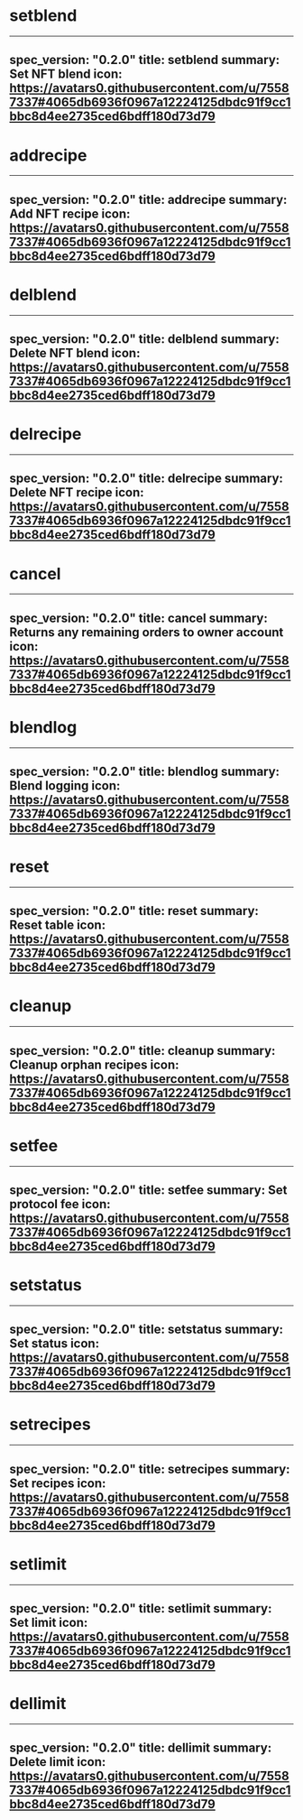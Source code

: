 <h1 class="contract">setblend</h1>

---
spec_version: "0.2.0"
title: setblend
summary: Set NFT blend
icon: https://avatars0.githubusercontent.com/u/75587337#4065db6936f0967a12224125dbdc91f9cc1bbc8d4ee2735ced6bdff180d73d79
---

<h1 class="contract">addrecipe</h1>

---
spec_version: "0.2.0"
title: addrecipe
summary: Add NFT recipe
icon: https://avatars0.githubusercontent.com/u/75587337#4065db6936f0967a12224125dbdc91f9cc1bbc8d4ee2735ced6bdff180d73d79
---

<h1 class="contract">delblend</h1>

---
spec_version: "0.2.0"
title: delblend
summary: Delete NFT blend
icon: https://avatars0.githubusercontent.com/u/75587337#4065db6936f0967a12224125dbdc91f9cc1bbc8d4ee2735ced6bdff180d73d79
---

<h1 class="contract">delrecipe</h1>

---
spec_version: "0.2.0"
title: delrecipe
summary: Delete NFT recipe
icon: https://avatars0.githubusercontent.com/u/75587337#4065db6936f0967a12224125dbdc91f9cc1bbc8d4ee2735ced6bdff180d73d79
---

<h1 class="contract">cancel</h1>

---
spec_version: "0.2.0"
title: cancel
summary: Returns any remaining orders to owner account
icon: https://avatars0.githubusercontent.com/u/75587337#4065db6936f0967a12224125dbdc91f9cc1bbc8d4ee2735ced6bdff180d73d79
---

<h1 class="contract">blendlog</h1>

---
spec_version: "0.2.0"
title: blendlog
summary: Blend logging
icon: https://avatars0.githubusercontent.com/u/75587337#4065db6936f0967a12224125dbdc91f9cc1bbc8d4ee2735ced6bdff180d73d79
---

<h1 class="contract">reset</h1>

---
spec_version: "0.2.0"
title: reset
summary: Reset table
icon: https://avatars0.githubusercontent.com/u/75587337#4065db6936f0967a12224125dbdc91f9cc1bbc8d4ee2735ced6bdff180d73d79
---

<h1 class="contract">cleanup</h1>

---
spec_version: "0.2.0"
title: cleanup
summary: Cleanup orphan recipes
icon: https://avatars0.githubusercontent.com/u/75587337#4065db6936f0967a12224125dbdc91f9cc1bbc8d4ee2735ced6bdff180d73d79
---

<h1 class="contract">setfee</h1>

---
spec_version: "0.2.0"
title: setfee
summary: Set protocol fee
icon: https://avatars0.githubusercontent.com/u/75587337#4065db6936f0967a12224125dbdc91f9cc1bbc8d4ee2735ced6bdff180d73d79
---

<h1 class="contract">setstatus</h1>

---
spec_version: "0.2.0"
title: setstatus
summary: Set status
icon: https://avatars0.githubusercontent.com/u/75587337#4065db6936f0967a12224125dbdc91f9cc1bbc8d4ee2735ced6bdff180d73d79
---

<h1 class="contract">setrecipes</h1>

---
spec_version: "0.2.0"
title: setrecipes
summary: Set recipes
icon: https://avatars0.githubusercontent.com/u/75587337#4065db6936f0967a12224125dbdc91f9cc1bbc8d4ee2735ced6bdff180d73d79
---

<h1 class="contract">setlimit</h1>

---
spec_version: "0.2.0"
title: setlimit
summary: Set limit
icon: https://avatars0.githubusercontent.com/u/75587337#4065db6936f0967a12224125dbdc91f9cc1bbc8d4ee2735ced6bdff180d73d79
---

<h1 class="contract">dellimit</h1>

---
spec_version: "0.2.0"
title: dellimit
summary: Delete limit
icon: https://avatars0.githubusercontent.com/u/75587337#4065db6936f0967a12224125dbdc91f9cc1bbc8d4ee2735ced6bdff180d73d79
---


